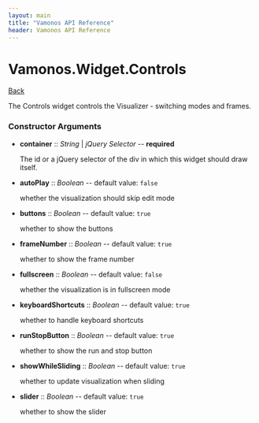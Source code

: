 ```yaml
---
layout: main
title: "Vamonos API Reference"
header: Vamonos API Reference
---
```



Vamonos.Widget.Controls
=======================

[Back](index.html)

The Controls widget controls the Visualizer - switching modes and frames.


### Constructor Arguments

 * **container** :: *String* | *jQuery Selector* -- **required**

    The id or a jQuery selector of the div in which this widget should draw itself.



 * **autoPlay** :: *Boolean* -- default value: `false`

    whether the visualization should skip edit mode



 * **buttons** :: *Boolean* -- default value: `true`

    whether to show the buttons



 * **frameNumber** :: *Boolean* -- default value: `true`

    whether to show the frame number



 * **fullscreen** :: *Boolean* -- default value: `false`

    whether the visualization is in fullscreen mode



 * **keyboardShortcuts** :: *Boolean* -- default value: `true`

    whether to handle keyboard shortcuts



 * **runStopButton** :: *Boolean* -- default value: `true`

    whether to show the run and stop button



 * **showWhileSliding** :: *Boolean* -- default value: `true`

    whether to update visualization when sliding



 * **slider** :: *Boolean* -- default value: `true`

    whether to show the slider



